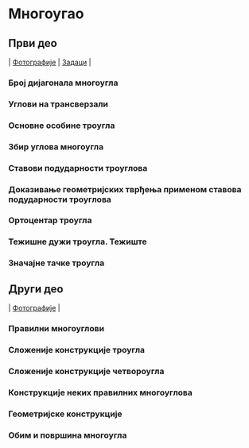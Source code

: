 # Многоугао

## Први део

| [Фотографије](https://photos.app.goo.gl/c3JteV79S62XUEE56)
| [Задаци](https://www.overleaf.com/read/tzbvnfywhcgm#454ac7)
|

### Број дијагонала многоугла
### Углови на трансверзали
### Основне особине троугла
### Збир углова многоугла
### Ставови подударности троуглова
### Доказивање геометријских тврђења применом ставова подударности троуглова
### Ортоцентар троугла
### Тежишне дужи троугла. Тежиште
### Значајне тачке троугла

## Други део

| [Фотографије](https://photos.app.goo.gl/9PvokZRnD2Wv6Trr8)
|

### Правилни многоуглови 
### Сложеније конструкције троугла 
### Сложеније конструкције четвороугла 
### Конструкције неких правилних многоуглова 
### Геометријске конструкције 
### Обим и површина многоугла 
